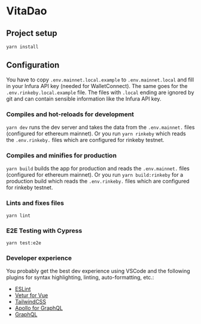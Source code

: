 # VitaDao

## Project setup

```
yarn install
```

## Configuration

You have to copy `.env.mainnet.local.example` to `.env.mainnet.local` and fill in your Infura API key (needed for WalletConnect). The same goes for the `.env.rinkeby.local.example` file. The files with `.local` ending are ignored by git and can contain sensible information like the Infura API key.

### Compiles and hot-reloads for development

`yarn dev` runs the dev server and takes the data from the `.env.mainnet.` files (configured for ethereum mainnet). Or you run `yarn rinkeby` which reads the `.env.rinkeby.` files which are configured for rinkeby testnet.

### Compiles and minifies for production

`yarn build` builds the app for production and reads the `.env.mainnet.` files (configured for ethereum mainnet). Or you run `yarn build:rinkeby` for a production build which reads the `.env.rinkeby.` files which are configured for rinkeby testnet.

### Lints and fixes files

```
yarn lint
```

### E2E Testing with Cypress

```
yarn test:e2e
```

### Developer experience

You probably get the best dev experience using VSCode and the following plugins for syntax highlighting, linting, auto-formatting, etc.:
* [ESLint](https://marketplace.visualstudio.com/items?itemName=dbaeumer.vscode-eslint)
* [Vetur for Vue](https://marketplace.visualstudio.com/items?itemName=octref.vetur)
* [TailwindCSS](https://marketplace.visualstudio.com/items?itemName=bradlc.vscode-tailwindcss)
* [Apollo for GraphQL](https://marketplace.visualstudio.com/items?itemName=apollographql.vscode-apollo)
* [GraphQL](https://marketplace.visualstudio.com/items?itemName=GraphQL.vscode-graphql)
